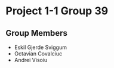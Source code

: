 # Project 1-1 Group 39

## Group Members

- Eskil Gjerde Sviggum
- Octavian Covalciuc
- Andrei Visoiu
